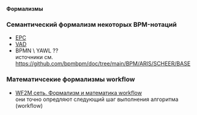 **Формализмы**
### Семантический формализм некоторых BPM-нотаций
- [EPC](https://docs.aris.com/10.0.27.0/yay-method-reference/en/#/home/494769/en/1)
- [VAD](https://docs.aris.com/10.0.27.0/yay-method-reference/en/#/home/494393/en/1)
- BPMN \ YAWL ??   
источники см. https://github.com/bpmbpm/doc/tree/main/BPM/ARIS/SCHEER/BASE

### Математичсекие формализмы workflow
- [WF2M сеть. Формализм и математика workflow](https://habr.com/ru/articles/781124/)  
они точно опредляют следующий шаг выполнения алгоритма (workflow)

